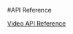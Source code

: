 <!-- 
NavPath: Video API
LinkLabel: API Reference
Weight: 80
ExternalLink: https://westus.dev.cognitive.microsoft.com/docs/services/565d6516778daf15800928d5
-->

#API Reference
 
 [Video API Reference](https://westus.dev.cognitive.microsoft.com/docs/services/565d6516778daf15800928d5)
